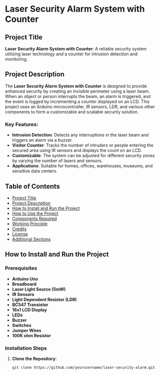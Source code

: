 # Laser Security Alarm System with Counter

## Project Title

**Laser Security Alarm System with Counter**: A reliable security system utilizing laser technology and a counter for intrusion detection and monitoring.

## Project Description

The **Laser Security Alarm System with Counter** is designed to provide enhanced security by creating an invisible perimeter using a laser beam. When an object or person interrupts the beam, an alarm is triggered, and the event is logged by incrementing a counter displayed on an LCD. This project uses an Arduino microcontroller, IR sensors, LDR, and various other components to form a customizable and scalable security solution.

### Key Features:
- **Intrusion Detection**: Detects any interruptions in the laser beam and triggers an alarm via a buzzer.
- **Visitor Counter**: Tracks the number of intruders or people entering the secured area using IR sensors and displays the count on an LCD.
- **Customizable**: The system can be adjusted for different security zones by varying the number of lasers and sensors.
- **Applications**: Suitable for homes, offices, warehouses, museums, and sensitive data centers.

## Table of Contents

- [Project Title](#project-title)
- [Project Description](#project-description)
- [How to Install and Run the Project](#how-to-install-and-run-the-project)
- [How to Use the Project](#how-to-use-the-project)
- [Components Required](#components-required)
- [Working Principle](#working-principle)
- [Credits](#credits)
- [License](#license)
- [Additional Sections](#additional-sections)

## How to Install and Run the Project

### Prerequisites

- **Arduino Uno**
- **Breadboard**
- **Laser Light Source (5mW)**
- **IR Sensors**
- **Light Dependent Resistor (LDR)**
- **BC547 Transistor**
- **16x1 LCD Display**
- **LEDs**
- **Buzzer**
- **Switches**
- **Jumper Wires**
- **100K ohm Resistor**

### Installation Steps

1. **Clone the Repository**:
   ```bash
   git clone https://github.com/yourusername/laser-security-alarm.git
